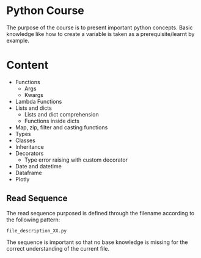 # Python Course

The purpose of the course is to present important python concepts.
Basic knowledge like how to create a variable is taken as a prerequisite/learnt by example.

# Content

- Functions
    - Args
    - Kwargs
- Lambda Functions
- Lists and dicts
    - Lists and dict comprehension
    - Functions inside dicts
- Map, zip, filter and casting functions
- Types
- Classes
- Inheritance
- Decorators
    - Type error raising with custom decorator
- Date and datetime
- Dataframe
- Plotly

## Read Sequence

The read sequence purposed is defined through the filename according to the following pattern:

```file_description_XX.py```

The sequence is important so that no base knowledge is missing for the correct understanding of the current file.